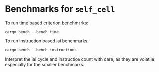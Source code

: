 # Benchmarks for `self_cell`

To run time based criterion benchmarks:

```
cargo bench --bench time
```

To run instruction based iai benchmarks:

```
cargo bench --bench instructions
```

Interpret the iai cycle and instruction count with care, as they are volatile especially for the smaller benchmarks.
